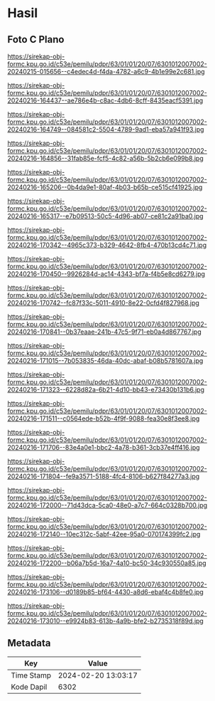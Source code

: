 # Hasil

## Foto C Plano

https://sirekap-obj-formc.kpu.go.id/c53e/pemilu/pdpr/63/01/01/20/07/6301012007002-20240215-015656--c4edec4d-f4da-4782-a6c9-4b1e99e2c681.jpg

https://sirekap-obj-formc.kpu.go.id/c53e/pemilu/pdpr/63/01/01/20/07/6301012007002-20240216-164437--ae786e4b-c8ac-4db6-8cff-8435eacf5391.jpg

https://sirekap-obj-formc.kpu.go.id/c53e/pemilu/pdpr/63/01/01/20/07/6301012007002-20240216-164749--084581c2-5504-4789-9ad1-eba57a941f93.jpg

https://sirekap-obj-formc.kpu.go.id/c53e/pemilu/pdpr/63/01/01/20/07/6301012007002-20240216-164856--31fab85e-fcf5-4c82-a56b-5b2cb6e099b8.jpg

https://sirekap-obj-formc.kpu.go.id/c53e/pemilu/pdpr/63/01/01/20/07/6301012007002-20240216-165206--0b4da9e1-80af-4b03-b65b-ce515cf41925.jpg

https://sirekap-obj-formc.kpu.go.id/c53e/pemilu/pdpr/63/01/01/20/07/6301012007002-20240216-165317--e7b09513-50c5-4d96-ab07-ce81c2a91ba0.jpg

https://sirekap-obj-formc.kpu.go.id/c53e/pemilu/pdpr/63/01/01/20/07/6301012007002-20240216-170342--4965c373-b329-4642-8fb4-470b13cd4c71.jpg

https://sirekap-obj-formc.kpu.go.id/c53e/pemilu/pdpr/63/01/01/20/07/6301012007002-20240216-170450--9926284d-ac14-4343-bf7a-f4b5e8cd6279.jpg

https://sirekap-obj-formc.kpu.go.id/c53e/pemilu/pdpr/63/01/01/20/07/6301012007002-20240216-170742--fc87f33c-5011-4910-8e22-0cfd4f827968.jpg

https://sirekap-obj-formc.kpu.go.id/c53e/pemilu/pdpr/63/01/01/20/07/6301012007002-20240216-170841--0b37eaae-241b-47c5-9f71-eb0a4d867767.jpg

https://sirekap-obj-formc.kpu.go.id/c53e/pemilu/pdpr/63/01/01/20/07/6301012007002-20240216-171015--7b053835-46da-40dc-abaf-b08b5781607a.jpg

https://sirekap-obj-formc.kpu.go.id/c53e/pemilu/pdpr/63/01/01/20/07/6301012007002-20240216-171323--6228d82a-6b21-4d10-bb43-e73430b131b6.jpg

https://sirekap-obj-formc.kpu.go.id/c53e/pemilu/pdpr/63/01/01/20/07/6301012007002-20240216-171511--c0564ede-b52b-4f9f-9088-fea30e8f3ee8.jpg

https://sirekap-obj-formc.kpu.go.id/c53e/pemilu/pdpr/63/01/01/20/07/6301012007002-20240216-171706--83e4a0e1-bbc2-4a78-b361-3cb37e4ff416.jpg

https://sirekap-obj-formc.kpu.go.id/c53e/pemilu/pdpr/63/01/01/20/07/6301012007002-20240216-171804--fe9a3571-5188-4fc4-8106-b627f84277a3.jpg

https://sirekap-obj-formc.kpu.go.id/c53e/pemilu/pdpr/63/01/01/20/07/6301012007002-20240216-172000--71d43dca-5ca0-48e0-a7c7-664c0328b700.jpg

https://sirekap-obj-formc.kpu.go.id/c53e/pemilu/pdpr/63/01/01/20/07/6301012007002-20240216-172140--10ec312c-5abf-42ee-95a0-070174399fc2.jpg

https://sirekap-obj-formc.kpu.go.id/c53e/pemilu/pdpr/63/01/01/20/07/6301012007002-20240216-172200--b06a7b5d-16a7-4a10-bc50-34c930550a85.jpg

https://sirekap-obj-formc.kpu.go.id/c53e/pemilu/pdpr/63/01/01/20/07/6301012007002-20240216-173106--d0189b85-bf64-4430-a8d6-ebaf4c4b8fe0.jpg

https://sirekap-obj-formc.kpu.go.id/c53e/pemilu/pdpr/63/01/01/20/07/6301012007002-20240216-173010--e9924b83-613b-4a9b-bfe2-b2735318f89d.jpg


## Metadata

| Key        | Value               |
| ---------- | ------------------- |
| Time Stamp | 2024-02-20 13:03:17 |
| Kode Dapil | 6302                |



